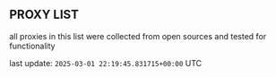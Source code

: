 ## PROXY LIST

all proxies in this list were collected from open sources and tested for functionality

last update: `2025-03-01 22:19:45.831715+00:00` UTC